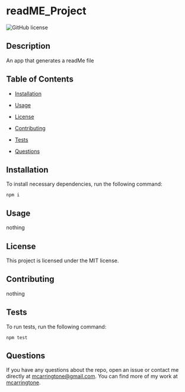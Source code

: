 # readME_Project
![GitHub license](https://img.shields.io/badge/license-MIT-blue.svg)

## Description

An app that generates a readMe file

## Table of Contents 

* [Installation](#installation)

* [Usage](#usage)

* [License](#license)

* [Contributing](#contributing)

* [Tests](#tests)

* [Questions](#questions)

## Installation

To install necessary dependencies, run the following command:

```
npm i
```

## Usage

nothing

## License

This project is licensed under the MIT license.
  
## Contributing

nothing

## Tests

To run tests, run the following command:

```
npm test
```

## Questions

If you have any questions about the repo, open an issue or contact me directly at mcarringtone@gmail.com. You can find more of my work at [mcarringtone](https://github.com/mcarringtone/).

